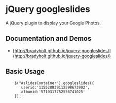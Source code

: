 jQuery googleslides  
===================
A jQuery plugin to display your Google Photos.

Documentation and Demos
-----------------------
 - [http://bradyholt.github.io/jquery-googleslides/](http://bradyholt.github.io/jquery-googleslides/)

Basic Usage
-----------
    	$("#slidesContainer").googleslides({
           userid:'115528839112598673902', 
           albumid:'5710317752556741025'
        });

